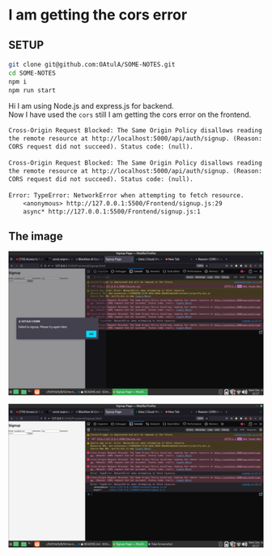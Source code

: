 # I am getting the cors error

## SETUP

```sh
git clone git@github.com:OAtulA/SOME-NOTES.git
cd SOME-NOTES
npm i
npm run start
```

Hi I am using Node.js and express.js for backend.  
Now I have used the `cors` still I am getting the cors error on the frontend.  

```console
Cross-Origin Request Blocked: The Same Origin Policy disallows reading the remote resource at http://localhost:5000/api/auth/signup. (Reason: CORS request did not succeed). Status code: (null).

Cross-Origin Request Blocked: The Same Origin Policy disallows reading the remote resource at http://localhost:5000/api/auth/signup. (Reason: CORS request did not succeed). Status code: (null).

Error: TypeError: NetworkError when attempting to fetch resource.
    <anonymous> http://127.0.0.1:5500/Frontend/signup.js:29
    async* http://127.0.0.1:5500/Frontend/signup.js:1
```

## The image

![Cors Error](cors-error.png "Cors Image 1")  

![Cors Error](cors-error2.png "Cors Image 2")